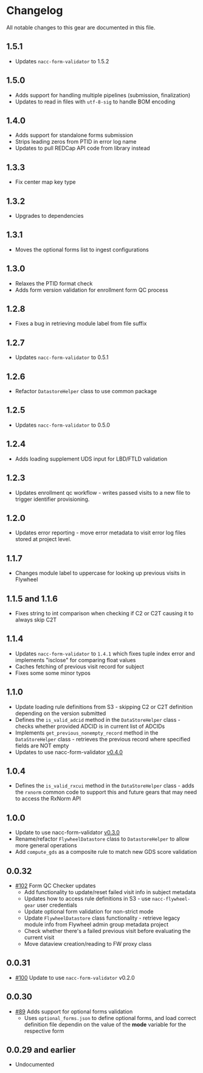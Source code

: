 # Changelog

All notable changes to this gear are documented in this file.

## 1.5.1
* Updates `nacc-form-validator` to 1.5.2

## 1.5.0
* Adds support for handling multiple pipelines (submission, finalization)
* Updates to read in files with `utf-8-sig` to handle BOM encoding

## 1.4.0
* Adds support for standalone forms submission
* Strips leading zeros from PTID in error log name
* Updates to pull REDCap API code from library instead

## 1.3.3
* Fix center map key type
  
## 1.3.2
* Upgrades to dependencies
  
## 1.3.1
* Moves the optional forms list to ingest configurations

## 1.3.0
* Relaxes the PTID format check
* Adds form version validation for enrollment form QC process
  
## 1.2.8
* Fixes a bug in retrieving module label from file suffix
  
## 1.2.7
* Updates `nacc-form-validator` to 0.5.1

## 1.2.6
* Refactor  `DatastoreHelper` class to use common package
  
## 1.2.5
* Updates `nacc-form-validator` to 0.5.0
  
## 1.2.4
* Adds loading supplement UDS input for LBD/FTLD validation

## 1.2.3
* Updates enrollment qc workflow - writes passed visits to a new file to trigger identifier provisioning.

## 1.2.0
* Updates error reporting - move error metadata to visit error log files stored at project level.
  
## 1.1.7

* Changes module label to uppercase for looking up previous visits in Flywheel
  
## 1.1.5 and 1.1.6

* Fixes string to int comparison when checking if C2 or C2T causing it to always skip C2T

## 1.1.4

* Updates `nacc-form-validator` to `1.4.1` which fixes tuple index error and implements "isclose" for comparing float values
* Caches fetching of previous visit record for subject
* Fixes some some minor typos

## 1.1.0

* Update loading rule definitions from S3 - skipping C2 or C2T definition depending on the version submitted
* Defines the `is_valid_adcid` method in the `DataStoreHelper` class - checks whether provided ADCID is in current list of ADCIDs
* Implements `get_previous_nonempty_record` method in the `DataStoreHelper` class - retrieves the previous record where specified fields are NOT empty
* Updates to use nacc-form-validator [v0.4.0](https://github.com/naccdata/nacc-form-validator/releases/tag/v0.4.0)

## 1.0.4

* Defines the `is_valid_rxcui` method in the `DataStoreHelper` class - adds the `rxnorm` common code to support this and future gears that may need to access the RxNorm API

## 1.0.0

* Update to use nacc-form-validator [v0.3.0](https://github.com/naccdata/nacc-form-validator/releases/tag/v0.3.0)
* Rename/refactor `FlywheelDatastore` class to `DatastoreHelper` to allow more general operations
* Add `compute_gds` as a composite rule to match new GDS score validation

## 0.0.32

* [#102](https://github.com/naccdata/flywheel-gear-extensions/pull/102) Form QC Checker updates
	* Add functionality to update/reset failed visit info in subject metadata
	* Updates how to access rule definitions in S3 - use `nacc-flywheel-gear` user credentials
	* Update optional form validation for non-strict mode
	* Update `FlywheelDatastore` class functionality - retrieve legacy module info from Flywheel admin group metadata project
	* Check whether there's a failed previous visit before evaluating the current visit
	* Move dataview creation/reading to FW proxy class

## 0.0.31

* [#100](https://github.com/naccdata/flywheel-gear-extensions/pull/100) Update to use `nacc-form-validator` v0.2.0

## 0.0.30

* [#89](https://github.com/naccdata/flywheel-gear-extensions/pull/89) Adds support for optional forms validation
	* Uses `optional_forms.json` to define optional forms, and load correct definition file dependin on the value of the **mode** variable for the respective form

## 0.0.29 and earlier

* Undocumented
